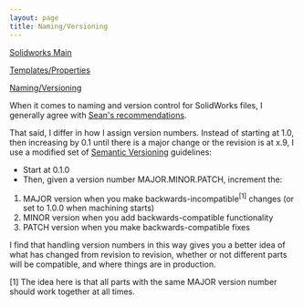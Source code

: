 ```yaml
---
layout: page
title: Naming/Versioning
---
```


[Solidworks Main](/tutorials/solidworks)

[Templates/Properties](https://sites.google.com/site/raintomudd/tutorials/solidworks-templatesandproperties)

[Naming/Versioning](/tutorials/solidworks/namingversioning)

When it comes to naming and version control for SolidWorks files, I generally agree with [Sean's recommendations](https://sites.google.com/site/raintomudd/tutorials/solidworks-namingandversions). 

That said, I differ in how I assign version numbers. Instead of starting at 1.0, then increasing by 0.1 until there is a major change or the revision is at x.9, I use a modified set of [Semantic Versioning](http://semver.org/) guidelines: 

- Start at 0.1.0
- Then, given a version number MAJOR.MINOR.PATCH, increment the:

1. MAJOR version when you make backwards-incompatible<sup><span class="c3">[1]</span></sup> changes (or set to 1.0.0 when machining starts)
2. MINOR version when you add backwards-compatible functionality
3. PATCH version when you make backwards-compatible fixes

I find that handling version numbers in this way gives you a better idea of what has changed from revision to revision, whether or not different parts will be compatible, and where things are in production. 

[1] The idea here is that all parts with the same MAJOR version number should work together at all times. 
